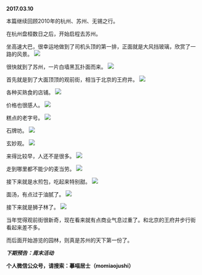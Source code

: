 
          
**2017.03.10**

本篇继续回顾2010年的杭州、苏州、无锡之行。

在杭州盘桓数日之后，开始启程去苏州。

坐高速大巴，很幸运地做到了司机头顶的第一排，正面就是大风挡玻璃，欣赏了一路的风景。
![](http://imglf1.nosdn.127.net/img/VDA4dTIzZWVTd0VSR21JZmRsZTVZMGYrSXRodHJlaFZnNnNUVmE3NWNWWT0.jpg)


很快就到了苏州，一片白墙黑瓦扑面而来。
![](http://imglf.nosdn.127.net/img/clNXeWJWbmdNTksyTW5rYm4zZDlTcCtuZlVwaDd5c0pQR0FwVkROb054TT0.jpg)


首先就是到了大面顶顶的观前街，相当于北京的王府井。
![](http://imglf2.nosdn.127.net/img/Uks4WVhPRDVmYURKSktFVjJFRm5SUzUrTUxHYzdKNGdZWHZBQVROOUg0MD0.jpg)


各种买熟食的店铺。
![](http://imglf.nosdn.127.net/img/L1JlWG8zVDRuTkpHS0U2NTk2OGIzOTVsS21sU2FEOU1UT2ZqTDVYTVFQWT0.jpg)


价格也很感人。
![](http://imglf2.nosdn.127.net/img/RlB3eTRGWFV0dWI0U0NxdW9pK00wam82NmJNZFlsM044YUdPeUVjSyszdz0.jpg)


糕点的老字号。
![](http://imglf1.nosdn.127.net/img/dytCY2hwL0lYbm43bWd5YmU3ZHJ1eTErck5BMGVaZ1k2WlZacktlS1h4OD0.jpg)


石牌坊。
![](http://imglf0.nosdn.127.net/img/Q3ZnYmJ3YVNRTHZMR1Y4M09BcEtUQXdpTkZRQUNxNDRMWTlpLzBPeE1scz0.jpg)


玄妙观。
![](http://imglf1.nosdn.127.net/img/bHZBb2hSZmt3OWxVbW1UWE9MQVBXWFhqT1kvMmVKOHIvNk42dWFVQzkvaz0.jpg)


来得比较早，人还不是很多。
![](http://imglf.nosdn.127.net/img/eFlWOWpHenI5V254R1Brb0hhWDhUaHNyS2F0c0pZdmtnbWlIY1ZsR1V5WT0.jpg)


走到哪里都不能少的麦当劳。
![](http://imglf0.nosdn.127.net/img/V1VwOXlXQjI0R1FKWEl3OE55SENmaTU2TGJYeFdISWxRZFVsUmJzMkFaST0.jpg)


接下来就是水煎包，吃起来特别甜。
![](http://imglf1.nosdn.127.net/img/WjByVHM1ZW83dGNRV2FOWnFLT2VhcFJSNHpEWmZYSDRMREdmcjI4OGR0QT0.jpg)


面汤，有点过于油腻了。
![](http://imglf0.nosdn.127.net/img/anhaRjZpV21IcTVTaU84NFNMTnpzRmJLbGowMmxReHZ0L3dWVUJ3VXh1ST0.jpg)


接下来就是狮子林了。
![](http://imglf.nosdn.127.net/img/c1dFdGNWaGpqOVhVMiszYXpEYzcyc0kwK3VCN250TzBVN0ZvZGdoM0Q5VT0.jpg)


当年觉得观前街很新奇，现在看来就有点商业气息过重了。和北京的王府井步行街看起来差不多。

而后面开始游览的园林，则真是苏州的天下第一份了。


***下期预告：周末活动***


**个人微信公众号，请搜索：摹喵居士（momiaojushi）**

        